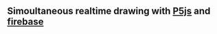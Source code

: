 ## Simoultaneous realtime drawing with [P5js](http://p5js.org) and [firebase](https://firebase.google.com)
